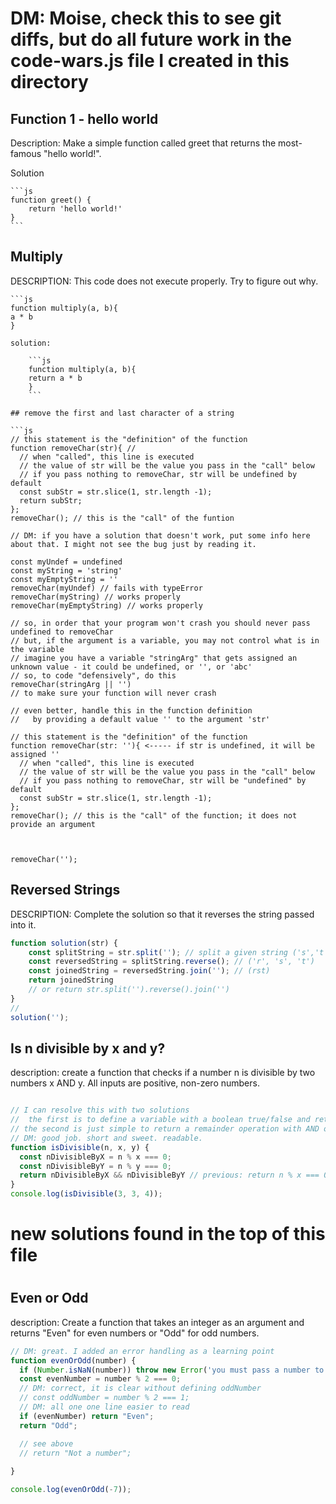 
# DM: Moise, check this to see git diffs, but do all future work in the code-wars.js file I created in this directory




## Function 1 - hello world

Description:
Make a simple function called greet that returns the most-famous "hello world!".

Solution

    ```js
    function greet() {
        return 'hello world!'
    }
    ```

## Multiply

DESCRIPTION:
This code does not execute properly. Try to figure out why.

    ```js
    function multiply(a, b){
    a * b
    }
```
solution:

    ```js
    function multiply(a, b){
    return a * b
    }
    ```

## remove the first and last character of a string 

```js
// this statement is the "definition" of the function
function removeChar(str){ // 
  // when "called", this line is executed
  // the value of str will be the value you pass in the "call" below
  // if you pass nothing to removeChar, str will be undefined by default
  const subStr = str.slice(1, str.length -1);
  return subStr;
};
removeChar(); // this is the "call" of the funtion

// DM: if you have a solution that doesn't work, put some info here about that. I might not see the bug just by reading it. 

const myUndef = undefined
const myString = 'string'
const myEmptyString = ''
removeChar(myUndef) // fails with typeError
removeChar(myString) // works properly
removeChar(myEmptyString) // works properly

// so, in order that your program won't crash you should never pass undefined to removeChar
// but, if the argument is a variable, you may not control what is in the variable
// imagine you have a variable "stringArg" that gets assigned an unknown value - it could be undefined, or '', or 'abc'
// so, to code "defensively", do this
removeChar(stringArg || '')
// to make sure your function will never crash

// even better, handle this in the function definition
//   by providing a default value '' to the argument 'str' 

// this statement is the "definition" of the function
function removeChar(str: ''){ <----- if str is undefined, it will be assigned ''
  // when "called", this line is executed
  // the value of str will be the value you pass in the "call" below
  // if you pass nothing to removeChar, str will be "undefined" by default
  const subStr = str.slice(1, str.length -1);
};
removeChar(); // this is the "call" of the function; it does not provide an argument



removeChar('');
```

## Reversed Strings
DESCRIPTION:
Complete the solution so that it reverses the string passed into it.

```js
function solution(str) {
    const splitString = str.split(''); // split a given string ('s','t','r')
    const reversedString = splitString.reverse(); // ('r', 's', 't')
    const joinedString = reversedString.join(''); // (rst)
    return joinedString
    // or return str.split('').reverse().join('')
}
// 
solution('');
```

## Is n divisible by x and y?

description: create a function that checks if a number n is divisible by two numbers x AND y. All inputs are positive, non-zero numbers.

```js

// I can resolve this with two solutions
//  the first is to define a variable with a boolean true/false and return the opposite of that boolean after an if condition is passed
// the second is just simple to return a remainder operation with AND operator
// DM: good job. short and sweet. readable.
function isDivisible(n, x, y) {
  const nDivisibleByX = n % x === 0;
  const nDivisibleByY = n % y === 0;
  return nDivisibleByX && nDivisibleByY // previous: return n % x === 0 && n % y === 0
}
console.log(isDivisible(3, 3, 4));
```
# #####################
# new solutions found in the top of this file
# #####################



## Even or Odd

description:
Create a function that takes an integer as an argument and returns "Even" for even numbers or "Odd" for odd numbers.

```js
// DM: great. I added an error handling as a learning point
function evenOrOdd(number) {
  if (Number.isNaN(number)) throw new Error('you must pass a number to evenOrOdd()')
  const evenNumber = number % 2 === 0; 
  // DM: correct, it is clear without defining oddNumber
  // const oddNumber = number % 2 === 1; 
  // DM: all one one line easier to read
  if (evenNumber) return "Even";
  return "Odd";

  // see above
  // return "Not a number";
  
}

console.log(evenOrOdd(-7));
```
